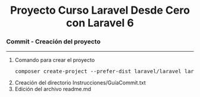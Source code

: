 
<h1 align="center">Proyecto Curso Laravel Desde Cero con Laravel 6</h1>
<h3><b>Commit -</b> <strong>Creación del proyecto</strong></h3>
<hr>
<ol>
  <li>
    <p>Comando para crear el proyecto</p>
    <pre>composer create-project --prefer-dist laravel/laravel laravelDesdeCero_Udemy-laravel6</pre>
  </li>
  <li>Creación del directorio Instrucciones/GuíaCommit.txt</li>
  <li>Edición del archivo readme.md</li>
</ol>

